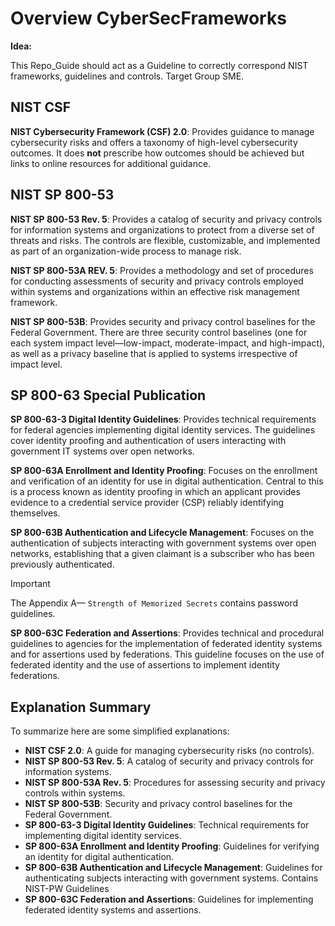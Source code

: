 # Overview CyberSecFrameworks

**Idea:** 

This Repo_Guide should act as a Guideline to correctly correspond NIST frameworks, guidelines and controls. Target Group SME. 

## NIST CSF
**NIST Cybersecurity Framework (CSF) 2.0**: Provides guidance to manage cybersecurity risks and offers a taxonomy of high-level cybersecurity outcomes. It does **not** prescribe how outcomes should be achieved but links to online resources for additional guidance.

## NIST SP 800-53
**NIST SP 800-53 Rev. 5**: Provides a catalog of security and privacy controls for information systems and organizations to protect from a diverse set of threats and risks. The controls are flexible, customizable, and implemented as part of an organization-wide process to manage risk.

**NIST SP 800-53A REV. 5**: Provides a methodology and set of procedures for conducting assessments of security and privacy controls employed within systems and organizations within an effective risk management framework.

**NIST SP 800-53B**: Provides security and privacy control baselines for the Federal Government. There are three security control baselines (one for each system impact level—low-impact, moderate-impact, and high-impact), as well as a privacy baseline that is applied to systems irrespective of impact level.

## SP 800-63 Special Publication
**SP 800-63-3 Digital Identity Guidelines**: Provides technical requirements for federal agencies implementing digital identity services. The guidelines cover identity proofing and authentication of users interacting with government IT systems over open networks.

**SP 800-63A Enrollment and Identity Proofing**: Focuses on the enrollment and verification of an identity for use in digital authentication. Central to this is a process known as identity proofing in which an applicant provides evidence to a credential service provider (CSP) reliably identifying themselves.

**SP 800-63B Authentication and Lifecycle Management**: Focuses on the authentication of subjects interacting with government systems over open networks, establishing that a given claimant is a subscriber who has been previously authenticated.

> [!IMPORTANT]
> The Appendix A— `Strength of Memorized Secrets` contains password guidelines.  

**SP 800-63C Federation and Assertions**: Provides technical and procedural guidelines to agencies for the implementation of federated identity systems and for assertions used by federations. This guideline focuses on the use of federated identity and the use of assertions to implement identity federations.

## Explanation Summary

To summarize here are some simplified explanations:

- **NIST CSF 2.0**: A guide for managing cybersecurity risks (no controls).
- **NIST SP 800-53 Rev. 5**: A catalog of security and privacy controls for information systems.
- **NIST SP 800-53A Rev. 5**: Procedures for assessing security and privacy controls within systems.
- **NIST SP 800-53B**: Security and privacy control baselines for the Federal Government.
- **SP 800-63-3 Digital Identity Guidelines**: Technical requirements for implementing digital identity services.
- **SP 800-63A Enrollment and Identity Proofing**: Guidelines for verifying an identity for digital authentication.
- **SP 800-63B Authentication and Lifecycle Management**: Guidelines for authenticating subjects interacting with government systems. Contains NIST-PW Guidelines
- **SP 800-63C Federation and Assertions**: Guidelines for implementing federated identity systems and assertions.
